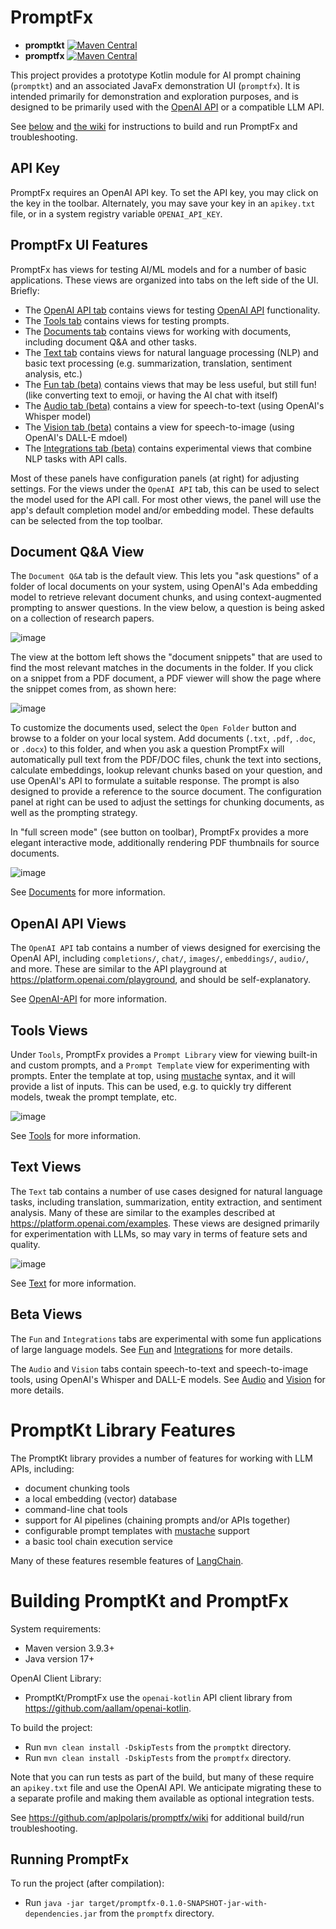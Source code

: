 # PromptFx

- **promptkt** [![Maven Central](https://maven-badges.herokuapp.com/maven-central/com.googlecode.blaisemath/promptkt/badge.svg)](https://maven-badges.herokuapp.com/maven-central/com.googlecode.blaisemath/promptkt)
- **promptfx** [![Maven Central](https://maven-badges.herokuapp.com/maven-central/com.googlecode.blaisemath/promptfx/badge.svg)](https://maven-badges.herokuapp.com/maven-central/com.googlecode.blaisemath/promptfx)

This project provides a prototype Kotlin module for AI prompt chaining (`promptkt`) and an associated JavaFx demonstration UI (`promptfx`).
It is intended primarily for demonstration and exploration purposes, and is designed to be primarily used with the [OpenAI API](https://platform.openai.com/docs/api-reference) or a compatible LLM API.

See [below](https://github.com/aplpolaris/promptfx/tree/main#building-promptkt-and-promptfx) and [the wiki](https://github.com/aplpolaris/promptfx/wiki) for instructions to build and run PromptFx and troubleshooting.

## API Key

PromptFx requires an OpenAI API key. To set the API key, you may click on the key in the toolbar. Alternately, you may save your key in an `apikey.txt` file, or in a system registry variable `OPENAI_API_KEY`.

## PromptFx UI Features

PromptFx has views for testing AI/ML models and for a number of basic applications. These views are organized into tabs on the left side of the UI. Briefly:

- The [OpenAI API tab](https://github.com/aplpolaris/promptfx/wiki/OpenAI-API) contains views for testing [OpenAI API](https://platform.openai.com/docs/api-reference) functionality.
- The [Tools tab](https://github.com/aplpolaris/promptfx/wiki/Tools) contains views for testing prompts.
- The [Documents tab](https://github.com/aplpolaris/promptfx/wiki/Documents) contains views for working with documents, including document Q&A and other tasks.
- The [Text tab](https://github.com/aplpolaris/promptfx/wiki/Text) contains views for natural language processing (NLP) and basic text processing (e.g. summarization, translation, sentiment analysis, etc.)
- The [Fun tab (beta)](https://github.com/aplpolaris/promptfx/wiki/Fun) contains views that may be less useful, but still fun! (like converting text to emoji, or having the AI chat with itself)
- The [Audio tab (beta)](https://github.com/aplpolaris/promptfx/wiki/Audio) contains a view for speech-to-text (using OpenAI's Whisper model)
- The [Vision tab (beta)](https://github.com/aplpolaris/promptfx/wiki/Vision) contains a view for speech-to-image (using OpenAI's DALL-E mdoel)
- The [Integrations tab (beta)](https://github.com/aplpolaris/promptfx/wiki/Integrations) contains experimental views that combine NLP tasks with API calls.

Most of these panels have configuration panels (at right) for adjusting settings. For the views under the `OpenAI API` tab, this can be used to select the model used for the API call. For most other views, the panel will use the app's default completion model and/or embedding model. These defaults can be selected from the top toolbar.

## Document Q&A View

The `Document Q&A` tab is the default view. This lets you "ask questions" of a folder of local documents on your system, using OpenAI's Ada embedding model to retrieve relevant document chunks, and using context-augmented prompting to answer questions. In the view below, a question is being asked on a collection of research papers.

![image](https://github.com/aplpolaris/promptfx/assets/13057929/f5d6d17c-335f-4074-848a-87d0ea7c2aaa)

The view at the bottom left shows the "document snippets" that are used to find the most relevant matches in the documents in the folder. If you click on a snippet from a PDF document, a PDF viewer will show the page where the snippet comes from, as shown here:

![image](https://github.com/aplpolaris/promptfx/assets/13057929/7c289a7d-661b-4059-a21c-a6c1b4b90303)

To customize the documents used, select the `Open Folder` button and browse to a folder on your local system. Add documents (`.txt`, `.pdf`, `.doc`, or `.docx`) to this folder, and when you ask a question PromptFx will automatically pull text from the PDF/DOC files, chunk the text into sections, calculate embeddings, lookup relevant chunks based on your question, and use OpenAI's API to formulate a suitable response. The prompt is also designed to provide a reference to the source document. The configuration panel at right can be used to adjust the settings for chunking documents, as well as the prompting strategy.

In "full screen mode" (see button on toolbar), PromptFx provides a more elegant interactive mode, additionally rendering PDF thumbnails for source documents.

![image](https://github.com/aplpolaris/promptfx/assets/13057929/a063f5b3-59be-4b87-b0ef-76d5d22a9fa6)

See [Documents](https://github.com/aplpolaris/promptfx/wiki/Documents) for more information.

## OpenAI API Views

The `OpenAI API` tab contains a number of views designed for exercising the OpenAI API, including `completions/`, `chat/`, `images/`, `embeddings/`, `audio/`, and more. These are similar to the API playground at https://platform.openai.com/playground, and should be self-explanatory.

See [OpenAI-API](https://github.com/aplpolaris/promptfx/wiki/OpenAI-API) for more information.

## Tools Views

Under `Tools`, PromptFx provides a `Prompt Library` view for viewing built-in and custom prompts,
and a `Prompt Template` view for experimenting with prompts. Enter the template at top, using [mustache](https://mustache.github.io/) syntax, and it will provide a list of inputs. This can be used, e.g. to quickly try different models, tweak the prompt template, etc.

![image](https://github.com/aplpolaris/promptfx/assets/13057929/3a1d64b7-ecb8-49df-933b-458776351c36)

See [Tools](https://github.com/aplpolaris/promptfx/wiki/Tools) for more information.

## Text Views

The `Text` tab contains a number of use cases designed for natural language tasks, including translation, summarization, entity extraction, and sentiment analysis.
Many of these are similar to the examples described at https://platform.openai.com/examples. These views are designed primarily for experimentation with LLMs, so may vary in terms of feature sets and quality.

![image](https://github.com/aplpolaris/promptfx/assets/13057929/8052d13f-7335-46e1-8e14-e3db00162e35)

See [Text](https://github.com/aplpolaris/promptfx/wiki/Text) for more information.

## Beta Views

The `Fun` and `Integrations` tabs are experimental with some fun applications of large language models.
See [Fun](https://github.com/aplpolaris/promptfx/wiki/Fun) and [Integrations](https://github.com/aplpolaris/promptfx/wiki/Integrations) for more details.

The `Audio` and `Vision` tabs contain speech-to-text and speech-to-image tools, using OpenAI's Whisper and DALL-E models.
See [Audio](https://github.com/aplpolaris/promptfx/wiki/Audio) and [Vision](https://github.com/aplpolaris/promptfx/wiki/Vision) for more details.

# PromptKt Library Features

The PromptKt library provides a number of features for working with LLM APIs, including:

- document chunking tools
- a local embedding (vector) database
- command-line chat tools
- support for AI pipelines (chaining prompts and/or APIs together)
- configurable prompt templates with [mustache](https://mustache.github.io/) support
- a basic tool chain execution service

Many of these features resemble features of [LangChain](https://python.langchain.com/).

# Building PromptKt and PromptFx

System requirements:
- Maven version 3.9.3+
- Java version 17+

OpenAI Client Library:
- PromptKt/PromptFx use the `openai-kotlin` API client library from https://github.com/aallam/openai-kotlin.

To build the project:
- Run `mvn clean install -DskipTests` from the `promptkt` directory.
- Run `mvn clean install -DskipTests` from the `promptfx` directory.

Note that you can run tests as part of the build, but many of these require an `apikey.txt` file and use the OpenAI API. We anticipate migrating these to a separate profile and making them available as optional integration tests.

See https://github.com/aplpolaris/promptfx/wiki for additional build/run troubleshooting.

## Running PromptFx

To run the project (after compilation):
- Run `java -jar target/promptfx-0.1.0-SNAPSHOT-jar-with-dependencies.jar` from the `promptfx` directory.

